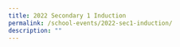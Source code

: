 ```yaml
---
title: 2022 Secondary 1 Induction
permalink: /school-events/2022-sec1-induction/
description: ""
---
```

